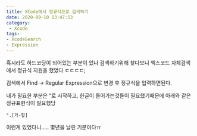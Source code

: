 ```yaml
---
title: XCode에서 정규식으로 검색하기
date: 2020-09-10 13:47:53
category:
 - Xcode
tags: 
- XcodeSearch
- Expression
---
```


혹시라도 하드코딩이 되어있는 부분이 있나 검색하기위해 찾다보니 엑스코드 자체검색에서 정규식 지원을 했었다 ㄷㄷㄷㄷ;

검색에서 Find -> Regular Expression으로 변경 후 정규식을 입력하면된다.

내가 필요한 부분은 “로 시작하고, 한글이 들어가는것들이 필요했기때문에 아래와 같은 정규표현식이 필요했당

```
".[가-힣]
```

이런게 있었다니….. 몇년을 날린 기분이다ㅠ
